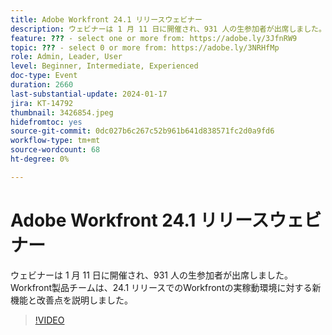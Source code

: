 ```yaml
---
title: Adobe Workfront 24.1 リリースウェビナー
description: ウェビナーは 1 月 11 日に開催され、931 人の生参加者が出席しました。 Workfront製品チームは、24.1 リリースでのWorkfrontの実稼動環境に対する新機能と改善点を説明しました。
feature: ??? - select one or more from: https://adobe.ly/3JfnRW9
topic: ??? - select 0 or more from: https://adobe.ly/3NRHfMp
role: Admin, Leader, User
level: Beginner, Intermediate, Experienced
doc-type: Event
duration: 2660
last-substantial-update: 2024-01-17
jira: KT-14792
thumbnail: 3426854.jpeg
hidefromtoc: yes
source-git-commit: 0dc027b6c267c52b961b641d838571fc2d0a9fd6
workflow-type: tm+mt
source-wordcount: 68
ht-degree: 0%

---
```



# Adobe Workfront 24.1 リリースウェビナー

ウェビナーは 1 月 11 日に開催され、931 人の生参加者が出席しました。 Workfront製品チームは、24.1 リリースでのWorkfrontの実稼動環境に対する新機能と改善点を説明しました。

>[!VIDEO](https://video.tv.adobe.com/v/3426854/?learn=on)
